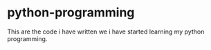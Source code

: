 # python-programming

This are the code i have written we i have started learning my python programming.
